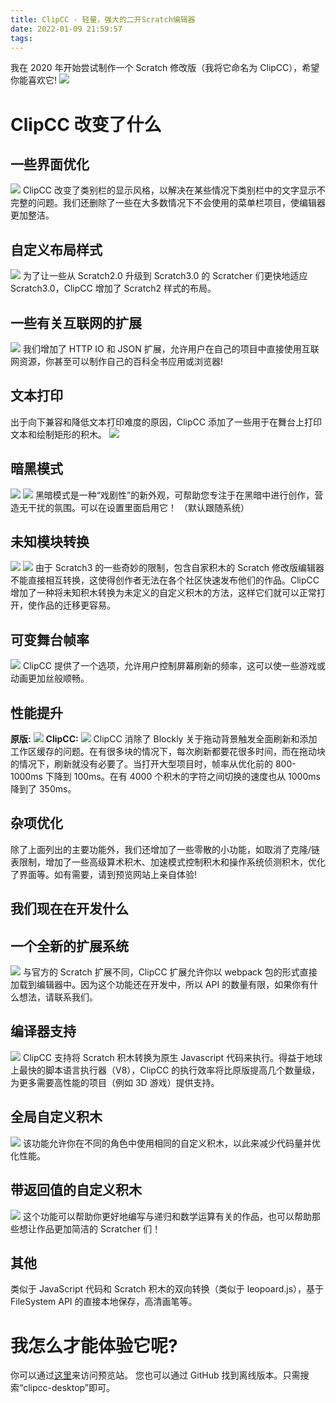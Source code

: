 ```yaml
---
title: ClipCC - 轻量，强大的二开Scratch编辑器
date: 2022-01-09 21:59:57
tags:
---
```

我在 2020 年开始尝试制作一个 Scratch 修改版（我将它命名为 ClipCC），希望你能喜欢它!
![](https://s3.jpg.cm/2021/09/20/IEfdwG.jpg)
# ClipCC 改变了什么
## 一些界面优化
![](https://s3.jpg.cm/2021/09/20/IE4N4S.png)
ClipCC 改变了类别栏的显示风格，以解决在某些情况下类别栏中的文字显示不完整的问题。我们还删除了一些在大多数情况下不会使用的菜单栏项目，使编辑器更加整洁。
## 自定义布局样式
![](https://s3.jpg.cm/2021/09/20/IE4SMW.png)
为了让一些从 Scratch2.0 升级到 Scratch3.0 的 Scratcher 们更快地适应 Scratch3.0，ClipCC 增加了 Scratch2 样式的布局。
## 一些有关互联网的扩展
![](https://s3.jpg.cm/2021/09/20/IEfVsD.png)
我们增加了 HTTP IO 和 JSON 扩展，允许用户在自己的项目中直接使用互联网资源，你甚至可以制作自己的百科全书应用或浏览器!
## 文本打印
出于向下兼容和降低文本打印难度的原因，ClipCC 添加了一些用于在舞台上打印文本和绘制矩形的积木。
![](https://s3.jpg.cm/2021/09/20/IEfcJT.png)
## 暗黑模式
![](https://s3.jpg.cm/2021/09/20/IE4skH.png)
![](https://s3.jpg.cm/2021/09/20/IE4k7f.png)
黑暗模式是一种“戏剧性”的新外观，可帮助您专注于在黑暗中进行创作，营造无干扰的氛围。可以在设置里面启用它！ （默认跟随系统）
## 未知模块转换
![](https://s6.jpg.cm/2021/11/12/IaeefU.png)
![](https://s6.jpg.cm/2021/11/12/IaelOO.png)
由于 Scratch3 的一些奇妙的限制，包含自家积木的 Scratch 修改版编辑器不能直接相互转换，这使得创作者无法在各个社区快速发布他们的作品。ClipCC 增加了一种将未知积木转换为未定义的自定义积木的方法，这样它们就可以正常打开，使作品的迁移更容易。
## 可变舞台帧率
![](https://s6.jpg.cm/2021/11/12/Iae8p8.gif)
ClipCC 提供了一个选项，允许用户控制屏幕刷新的频率，这可以使一些游戏或动画更加丝般顺畅。
## 性能提升
**原版:**
![](https://s3.jpg.cm/2021/09/20/IE4g8e.png)
**ClipCC:**
![](https://s3.jpg.cm/2021/09/20/IE4BMk.png)
ClipCC 消除了 Blockly 关于拖动背景触发全面刷新和添加工作区缓存的问题。在有很多块的情况下，每次刷新都要花很多时间，而在拖动块的情况下，刷新就没有必要了。当打开大型项目时，帧率从优化前的 800-1000ms 下降到 100ms。在有 4000 个积木的字符之间切换的速度也从 1000ms 降到了 350ms。
## 杂项优化
除了上面列出的主要功能外，我们还增加了一些零散的小功能，如取消了克隆/链表限制，增加了一些高级算术积木、加速模式控制积木和操作系统侦测积木，优化了界面等。如有需要，请到预览网站上亲自体验!
## 我们现在在开发什么
## 一个全新的扩展系统
![](https://s3.jpg.cm/2021/09/20/IEfUzE.png)
与官方的 Scratch 扩展不同，ClipCC 扩展允许你以 webpack 包的形式直接加载到编辑器中。因为这个功能还在开发中，所以 API 的数量有限，如果你有什么想法，请联系我们。
## 编译器支持
![](https://s6.jpg.cm/2021/11/12/Iae5CH.gif)
ClipCC 支持将 Scratch 积木转换为原生 Javascript 代码来执行。得益于地球上最快的脚本语言执行器（V8），ClipCC 的执行效率将比原版提高几个数量级，为更多需要高性能的项目（例如 3D 游戏）提供支持。
## 全局自定义积木
![](https://s3.jpg.cm/2021/09/20/IEfuIQ.gif)
该功能允许你在不同的角色中使用相同的自定义积木，以此来减少代码量并优化性能。
## 带返回值的自定义积木
![](https://s6.jpg.cm/2021/11/13/Iavt7h.png)
这个功能可以帮助你更好地编写与递归和数学运算有关的作品，也可以帮助那些想让作品更加简洁的 Scratcher 们！
## 其他
类似于 JavaScript 代码和 Scratch 积木的双向转换（类似于 leopoard.js），基于 FileSystem API 的直接本地保存，高清画笔等。
# 我怎么才能体验它呢?
你可以通过[这里](https://codingclip.com/editor/dev/canary)来访问预览站。 您也可以通过 GitHub 找到离线版本。只需搜索“clipcc-desktop”即可。